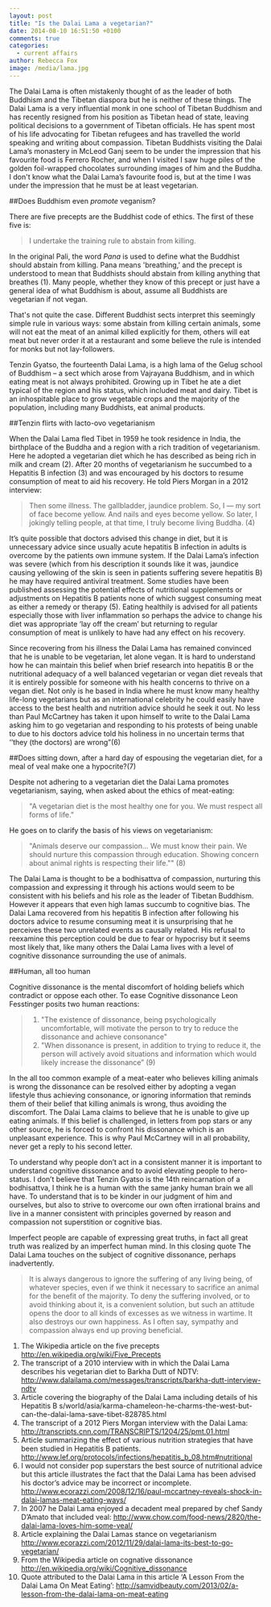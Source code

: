 ```yaml
---
layout: post
title: "Is the Dalai Lama a vegetarian?"
date: 2014-08-10 16:51:50 +0100
comments: true
categories:
  - current affairs
author: Rebecca Fox
image: /media/lama.jpg
---
```

The Dalai Lama is often mistakenly thought of as the leader of both Buddhism and the Tibetan diaspora but he is neither of these things. The Dalai Lama is a very influential monk in one school of Tibetan Buddhism and has recently resigned from his position as Tibetan head of state, leaving political decisions to a government<!--more-->  of Tibetan officials. He has spent most of his life advocating for Tibetan refugees and has travelled the world speaking and writing about compassion. Tibetan Buddhists visiting the Dalai Lama’s monastery in McLeod Ganj seem to be under the impression that his favourite food is Ferrero Rocher, and when I visited I saw huge piles of the golden foil-wrapped chocolates surrounding images of him and the Buddha. I don't know what the Dalai Lama’s favourite food is, but at the time I was under the impression that he must be at least vegetarian.

##Does Buddhism even *promote* veganism?

There are five precepts are the Buddhist code of ethics. The first of these five is:
 
>I undertake the training rule to abstain from killing.
 
In the original Pali, the word *Pana* is used to define what the Buddhist should abstain from killing. Pana means 'breathing,' and the precept is understood to mean that Buddhists should abstain from killing anything that breathes (1). Many people, whether they know of this precept or just have a general idea of what Buddhism is about, assume all Buddhists are vegetarian if not vegan.
 
That's not quite the case. Different Buddhist sects interpret this seemingly simple rule in various ways: some abstain from killing certain animals, some will not eat the meat of an animal killed explicitly for them, others will eat meat but never order it at a restaurant and some believe the rule is intended for monks but not lay-followers.
 
Tenzin Gyatso, the fourteenth Dalai Lama, is a high lama of the Gelug school of Buddhism – a sect which arose from Vajrayana Buddhism, and in which eating meat is not always prohibited. Growing up in Tibet he ate a diet typical of the region and his status, which included meat and dairy. Tibet is an inhospitable place to grow vegetable crops and the majority of the population, including many Buddhists, eat animal products.

##Tenzin flirts with lacto-ovo vegetarianism
 
When the Dalai Lama fled Tibet in 1959 he took residence in India, the birthplace of the Buddha and a region with a rich tradition of vegetarianism. Here he adopted a vegetarian diet which he has described as being rich in milk and cream (2). After 20 months of vegetarianism he succumbed to a Hepatitis B infection (3) and was encouraged by his doctors to resume consumption of meat to aid his recovery. He told Piers Morgan in a 2012 interview:
 
> Then some illness. The gallbladder, jaundice problem. So, I — my sort of face become yellow.  And nails and eyes become yellow. So later, I jokingly telling people, at that time, I truly become living Buddha. (4)
 
It’s quite possible that doctors advised this change in diet, but it is unnecessary advice since usually acute hepatitis B infection in adults is overcome by the patients own immune system. If the Dalai Lama’s infection was severe (which from his description it sounds like it was, jaundice causing yellowing of the skin is seen in patients suffering severe hepatitis B) he may have required antiviral treatment.  Some studies have been published assessing the potential effects of nutritional supplements or adjustments on Hepatitis B patients none of which suggest consuming meat as either a remedy or therapy (5). Eating healthily is advised for all patients especially those with liver inflammation so perhaps the advice to change his diet was appropriate ‘lay off the cream’ but returning to regular consumption of meat is unlikely to have had any effect on his recovery.
 
Since recovering from his illness the Dalai Lama has remained convinced that he is unable to be vegetarian, let alone vegan.  It is hard to understand how he can maintain this belief when brief research into hepatitis B or the nutritional adequacy of a well balanced vegetarian or vegan diet reveals that it is entirely possible for someone with his health concerns to thrive on a vegan diet. Not only is he based in India where he must know many healthy life-long vegetarians but as an international celebrity he could easily have access to the best health and nutrition advice should he seek it out. No less than Paul McCartney has taken it upon himself to write to the Dalai Lama asking him to go vegetarian and responding to his protests of being unable to due to his doctors advice told his holiness in no uncertain terms that ‘’they (the doctors) are wrong”(6)

##Does sitting down, after a hard day of espousing the vegetarian diet, for a meal of veal make one a hypocrite?(7)
 
Despite not adhering to a vegetarian diet the Dalai Lama promotes vegetarianism, saying, when asked about the ethics of meat-eating:
 
>"A vegetarian diet is the most healthy one for you. We must respect all forms of life."
 
He goes on to clarify the basis of his views on vegetarianism:
 
>"Animals deserve our compassion... We must know their pain. We should nurture this compassion through education. Showing concern about animal rights is respecting their life."" (8)
 
The Dalai Lama is thought to be a bodhisattva of compassion, nurturing this compassion and expressing it through his actions would seem to be consistent with his beliefs and his role as the leader of Tibetan Buddhism. However it appears that even high lamas succumb to cognitive bias. The Dalai Lama recovered from his hepatitis B infection after following his doctors advice to resume consuming meat it is unsurprising that he perceives  these two unrelated events as causally related. His refusal to reexamine this perception could be due to fear or hypocrisy but it seems most likely that, like many others the Dalai Lama lives with a level of cognitive dissonance surrounding the use of animals.

##Human, all too human
 
Cognitive dissonance is the mental discomfort of holding beliefs which contradict or oppose each other. To ease Cognitive dissonance Leon Fesstinger posits two human reactions:
 
>1. "The existence of dissonance, being psychologically uncomfortable, will motivate the person to try to reduce the dissonance and achieve consonance"
>2. "When dissonance is present, in addition to trying to reduce it, the
 	 person will actively avoid situations and information which would   
  	likely  increase the dissonance” (9)
 
In the all too common example of a meat-eater who believes killing animals is wrong the dissonance can be resolved either by adopting a vegan lifestyle thus achieving consonance, or ignoring information that reminds them of their belief that killing animals is wrong, thus avoiding the discomfort. The Dalai Lama claims to believe that he is unable to give up eating animals. If this belief is challenged, in letters from pop stars or any other source, he is forced to confront his dissonance which is an unpleasant experience. This is why Paul McCartney will in all probability, never get a reply to his second letter.
 
To understand why people don’t act in a consistent manner it is important to understand cognitive dissonance and to avoid elevating people to hero-status. I don’t believe that Tenzin Gyatso is the 14th reincarnation of a bodhisattva, I think he is a human with the same janky human brain we all have. To understand that is to be kinder in our judgment of him and ourselves, but also to strive to overcome our own often irrational brains and live in a manner consistent with principles governed by reason and compassion not superstition or cognitive bias.
 
Imperfect people are capable of expressing great truths, in fact all great truth was realized by an imperfect human mind. In this closing quote The Dalai Lama touches on the subject of cognitive dissonance, perhaps inadvertently.
 
>It is always dangerous to ignore the suffering of any living being, of whatever species, even if we think it necessary to sacrifice an animal for the benefit of the majority. To deny the suffering involved, or to avoid thinking about it, is a convenient solution, but such an attitude opens the door to all kinds of excesses as we witness in wartime. It also destroys our own happiness.  As I often say,  sympathy and compassion always end up proving beneficial.
 
1. The Wikipedia article on the five precepts
http://en.wikipedia.org/wiki/Five_Precepts
2. The transcript of a 2010 interview with in which the Dalai Lama describes his vegetarian diet to Barkha Dutt of NDTV:
http://www.dalailama.com/messages/transcripts/barkha-dutt-interview-ndtv
3. Article covering the biography of the Dalai Lama including details of his Hepatitis B
s/world/asia/karma-chameleon-he-charms-the-west-but-can-the-dalai-lama-save-tibet-828785.html
4. The transcript of a 2012 Piers Morgan interview with the Dalai Lama:
http://transcripts.cnn.com/TRANSCRIPTS/1204/25/pmt.01.html
5. Article summarizing the effect of various nutrition strategies that have been studied in Hepatitis B patients.
http://www.lef.org/protocols/infections/hepatitis_b_08.htm#nutritional
6. I would not consider pop superstars the best source of nutritional advice but this article illustrates the fact that the Dalai Lama has been advised his doctor’s advice may be incorrect or incomplete.
http://www.ecorazzi.com/2008/12/16/paul-mccartney-reveals-shock-in-dalai-lamas-meat-eating-ways/
7. In 2007 he Dalai Lama enjoyed a decadent meal prepared by chef Sandy D’Amato that included veal:
http://www.chow.com/food-news/2820/the-dalai-lama-loves-him-some-veal/
8. Article explaining the Dalai Lamas stance on vegetarianism
http://www.ecorazzi.com/2012/11/29/dalai-lama-its-best-to-go-vegetarian/
9. From the Wikipedia article on cognative dissonance
http://en.wikipedia.org/wiki/Cognitive_dissonance
10. Quote attributed to the Dalai Lama in this article ‘A Lesson From the Dalai Lama On Meat Eating’:
http://samvidbeauty.com/2013/02/a-lesson-from-the-dalai-lama-on-meat-eating
       

